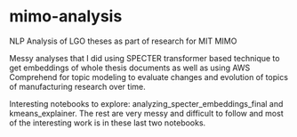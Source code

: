 # mimo-analysis
NLP Analysis of LGO theses as part of research for MIT MIMO

Messy analyses that I did using SPECTER transformer based technique to get embeddings of whole thesis documents as well as using AWS Comprehend for topic modeling to evaluate changes and evolution of topics of manufacturing research over time.

Interesting notebooks to explore: analyzing_specter_embeddings_final and kmeans_explainer. The rest are very messy and difficult to follow and most of the interesting work is in these last two notebooks.
